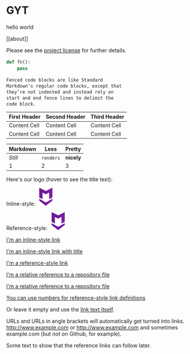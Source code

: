 # GYT

hello world

[[about]]

Please see the [project license](about.md#license) for further details.

```python
def fn():
    pass
```

```
Fenced code blocks are like Standard
Markdown’s regular code blocks, except that
they’re not indented and instead rely on
start and end fence lines to delimit the
code block.
```

| First Header | Second Header | Third Header |
| ------------ | ------------- | ------------ |
| Content Cell | Content Cell  | Content Cell |
| Content Cell | Content Cell  | Content Cell |

Markdown | Less | Pretty
--- | --- | ---
*Still* | `renders` | **nicely**
1 | 2 | 3

Here's our logo (hover to see the title text):

Inline-style:
![alt text](https://github.com/adam-p/markdown-here/raw/master/src/common/images/icon48.png "Logo Title Text 1")

Reference-style:
![alt text][logo]

[logo]: https://github.com/adam-p/markdown-here/raw/master/src/common/images/icon48.png "Logo Title Text 2"

[I'm an inline-style link](https://www.google.com)

[I'm an inline-style link with title](https://www.google.com "Google's Homepage")

[I'm a reference-style link][Arbitrary case-insensitive reference text]


[I'm a relative reference to a repository file](./about)

[I'm a relative reference to a repository file](./about.md)

[You can use numbers for reference-style link definitions][1]

Or leave it empty and use the [link text itself].

URLs and URLs in angle brackets will automatically get turned into links.
http://www.example.com or <http://www.example.com> and sometimes
example.com (but not on Github, for example).

Some text to show that the reference links can follow later.

[arbitrary case-insensitive reference text]: https://www.mozilla.org
[1]: http://slashdot.org
[link text itself]: http://www.reddit.com